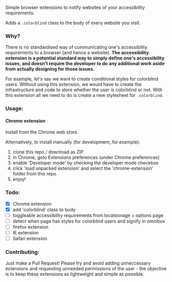 Simple browser extensions to notify websites of your accessibility requirements.

Adds a ``.colorblind`` class to the body of every website you visit.

### Why?
There is no standardised way of communicating one's accessibility requirements to a browser (and hence a website). __The accessibility extension is a potential standard way to simply define one's accessibility issues, and doesn't require the developer to do any additional work aside from actually designing for those issues.__

For example, let's say we want to create conditional styles for colorblind users. Without using this extension, we would have to create the infrastructure and code to store whether the user is colorblind or not. With this extension all we need to do is create a new stylesheet for ``.colorblind``.

### Usage:

#### Chrome extension
Install from the Chrome web store.

Alternatively, to install manually (for development, for example):

1. clone this repo / download as ZIP
2. in Chrome, goto Extensions preferences (under Chrome preferences)
3. enable 'Developer mode' by checking the developer mode checkbox
4. click 'load unpacked extension' and select the 'chrome-extension' folder from this repo
5. enjoy!

### Todo:
- [x] Chrome extension
- [x] add 'colorblind' class to body
- [ ] toggleable accessibility requirements from localstorage + options page
- [ ] detect when page has styles for colorblind users and signify in omnibox
- [ ] firefox extension
- [ ] IE extension
- [ ] Safari extension

### Contributing:
Just make a Pull Request! Please try and avoid adding unneccessary extensions and requesting unneeded permissions of the user - the objective is to keep these extensions as lightweight and simple as possible.
